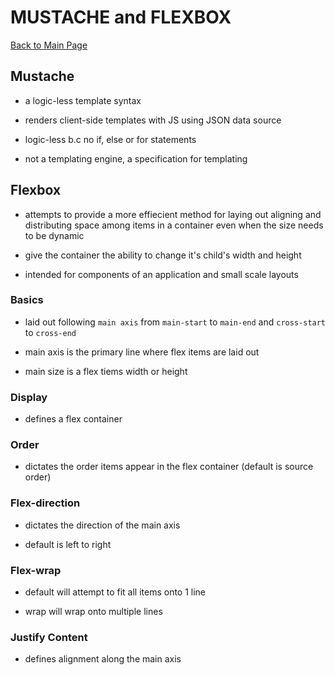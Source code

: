 # MUSTACHE and FLEXBOX

[Back to Main Page](README.md)

## Mustache

- a logic-less template syntax

- renders client-side templates with JS using JSON data source

- logic-less b.c no if, else or for statements

- not a templating engine, a specification for templating

## Flexbox

- attempts to provide a more effiecient method for laying out aligning and distributing space among items in a container even when the size needs to be dynamic

- give the container the ability to change it's child's width and height

- intended for components of an application and small scale layouts

### Basics

- laid out following `main axis` from `main-start` to `main-end` and `cross-start` to `cross-end`

- main axis is the primary line where flex items are laid out 

- main size is a flex tiems width or height

### Display

- defines a flex container

### Order

- dictates the order items appear in the flex container (default is source order)

### Flex-direction

- dictates the direction of the main axis 

- default is left to right

### Flex-wrap

- default will attempt to fit all items onto 1 line

- wrap will wrap onto multiple lines

### Justify Content

- defines alignment along the main axis